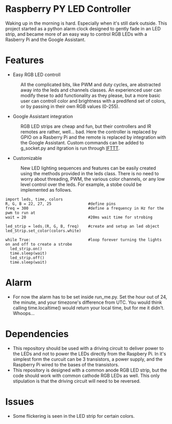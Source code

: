 # Raspberry PY LED Controller
Waking up in the morning is hard. Especially when it's still dark outside.
This project started as a python alarm clock designed to gently fade in an LED strip, and became more of an easy way to control RGB LEDs with a Rasberry Pi and the Google Assistant.

# Features
<ul>
  <li>Easy RGB LED controll</li>
  <ul><p>All the complicated bits, like PWM and duty cycles, are abstracted away into the leds and channels classes. An experienced user can modify these to add functionality as they please, but a more basic user can controll color and brightness with a predifend set of colors, or by passing in their own RGB values (0-255).</p></ul>

  <li>Google Assistant integration</li>
  <ul><p>RGB LED strips are cheap and fun, but their controllers and IR remotes are rather, well... bad. Here the controller is replaced by GPIO on a Rasberry Pi and the remote is replaced by integration with the Google Assistant. Custom commands can be added to g_socket.py and itgration is run through <a href="https://ifttt.com/">IFTTT</a>.</p></ul>
  
  <li>Customizable</li>
  <ul>New LED lighting sequences and features can be easily created using the methods provided in the leds class. There is no need to worry about threading, PWM, the various color channels, or any low level control over the leds. For example, a stobe could be implemented as follows.</ul>
</ul>

```
import leds, time, colors
R, G, B = 22, 27, 25                #define pins
freq = 300                          #define a frequency in Hz for the pwm to run at
wait = 20                           #20ms wait time for strobing

led_strip = leds.(R, G, B, freq)    #create and setup an led object
led_Strip.set_color(colors.white)

while True:                         #loop forever turning the lights on and off to create a strobe
  led_strip.on()
  time.sleep(wait)
  led_strip.off()
  time.sleep(wait)
```

# Alarm
- For now the alarm has to be set inside run_me.py. Set the hour out of 24, the minute, and your timezone's difference from UTC. You would think calling time.localtime() would return your local time, but for me it didn't. Whoops...

# Dependencies
- This repository should be used with a driving circuit to deliver power to the LEDs and not to power the LEDs directly from the Raspbery Pi. In it's simplest form the curcuit can be 3 transistors, a power supply, and the Raspberry Pi wired to the bases of the transistors.<!--An example of said curcuit can be found on my blog.-->
- This repository is designed with a common anode RGB LED strip, but the code should work with common cathode RGB LEDs as well. This only stipulation is that the driving circuit will need to be reversed.

# Issues
- Some flickering is seen in the LED strip for certain colors.
